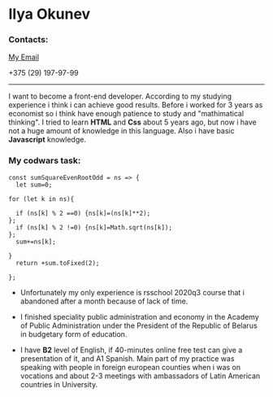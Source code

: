 # Ilya Okunev 

### Contacts:

[My Email](Zhoramc1@gmail.com) 

 +375 (29) 197-97-99
***
I want to become a front-end developer. According to my studying experience i think i can achieve good results. Before i worked for 3 years as economist so i think have enough patience to study and "mathimatical thinking".
I tried to learn **HTML** and **Css** about 5 years ago, but now i have not a huge amount of knowledge in this language. Also i have basic **Javascript** knowledge.
 
### My codwars task:

```
const sumSquareEvenRootOdd = ns => {
  let sum=0;

for (let k in ns){
  
  if (ns[k] % 2 ==0) {ns[k]=(ns[k]**2);                     
}; 
  if (ns[k] % 2 !=0) {ns[k]=Math.sqrt(ns[k]);                     
};
  sum+=ns[k];
  
}
  return +sum.toFixed(2);
   
};
```

+ Unfortunately my only experience is rsschool 2020q3 course that i abandoned after a month because of lack of time. 

+ I finished speciality public administration and economy in the Academy of Public Administration under the President of the Republic of Belarus in budgetary form of education.

+ I have **B2** level of English, if 40-minutes online free test can give a presentation of it, and A1 Spanish. Main part of my practice was speaking with people in foreign european counties when i was on vocations and about 2-3 meetings with ambassadors of Latin American countries in University.
